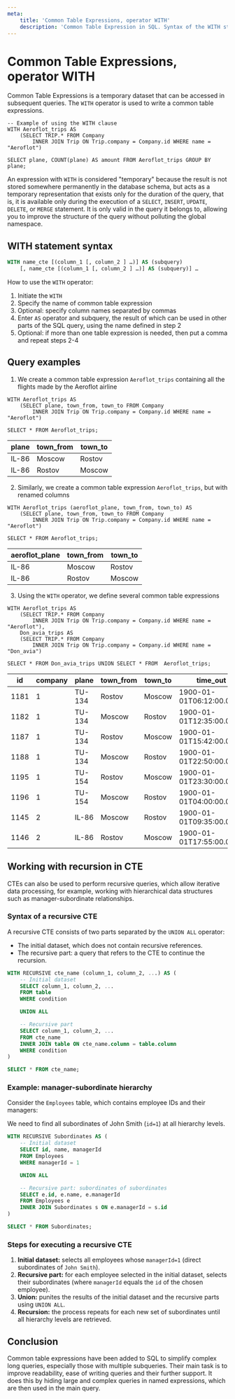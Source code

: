 ```yaml
---
meta:
    title: 'Common Table Expressions, operator WITH'
    description: 'Common Table Expression in SQL. Syntax of the WITH statement and examples of its use.'
---
```


# Common Table Expressions, operator WITH

Common Table Expressions is a temporary dataset that can be accessed in subsequent queries.
The `WITH` operator is used to write a common table expressions.

```sql-Trip-executable
-- Example of using the WITH clause
WITH Aeroflot_trips AS
    (SELECT TRIP.* FROM Company
        INNER JOIN Trip ON Trip.company = Company.id WHERE name = "Aeroflot")

SELECT plane, COUNT(plane) AS amount FROM Aeroflot_trips GROUP BY plane;
```

An expression with `WITH` is considered "temporary" because the result is not stored somewhere permanently
in the database schema, but acts as a temporary representation that exists only for the duration of the query,
that is, it is available only during the execution of a `SELECT`, `INSERT`, `UPDATE`, `DELETE`, or `MERGE` statement.
It is only valid in the query it belongs to, allowing you to improve the structure of the query without polluting the global namespace.

## WITH statement syntax

```sql
WITH name_cte [(column_1 [, column_2 ] …)] AS (subquery)
    [, name_cte [(column_1 [, column_2 ] …)] AS (subquery)] …
```

How to use the `WITH` operator:

1. Initiate the `WITH`
2. Specify the name of common table expression
3. Optional: specify column names separated by commas
4. Enter `AS` operator and subquery, the result of which can be used in other parts of the SQL query, using the name defined in step 2
5. Optional: if more than one table expression is needed, then put a comma and repeat steps 2-4

## Query examples

1. We create a common table expression `Aeroflot_trips` containing all the flights made by the Aeroflot airline

```sql-Trip-executable
WITH Aeroflot_trips AS
    (SELECT plane, town_from, town_to FROM Company
        INNER JOIN Trip ON Trip.company = Company.id WHERE name = "Aeroflot")

SELECT * FROM Aeroflot_trips;
```

| plane | town_from | town_to |
| ----- | --------- | ------- |
| IL-86 | Moscow    | Rostov  |
| IL-86 | Rostov    | Moscow  |

2. Similarly, we create a common table expression `Aeroflot_trips`, but with renamed columns

```sql-Trip-executable
WITH Aeroflot_trips (aeroflot_plane, town_from, town_to) AS
    (SELECT plane, town_from, town_to FROM Company
        INNER JOIN Trip ON Trip.company = Company.id WHERE name = "Aeroflot")

SELECT * FROM Aeroflot_trips;
```

| aeroflot_plane | town_from | town_to |
| -------------- | --------- | ------- |
| IL-86          | Moscow    | Rostov  |
| IL-86          | Rostov    | Moscow  |

3. Using the `WITH` operator, we define several common table expressions

```sql-Trip-executable
WITH Aeroflot_trips AS
    (SELECT TRIP.* FROM Company
        INNER JOIN Trip ON Trip.company = Company.id WHERE name = "Aeroflot"),
    Don_avia_trips AS
    (SELECT TRIP.* FROM Company
        INNER JOIN Trip ON Trip.company = Company.id WHERE name = "Don_avia")

SELECT * FROM Don_avia_trips UNION SELECT * FROM  Aeroflot_trips;
```

| id   | company | plane  | town_from | town_to | time_out                 | time_in                  |
| ---- | ------- | ------ | --------- | ------- | ------------------------ | ------------------------ |
| 1181 | 1       | TU-134 | Rostov    | Moscow  | 1900-01-01T06:12:00.000Z | 1900-01-01T08:01:00.000Z |
| 1182 | 1       | TU-134 | Moscow    | Rostov  | 1900-01-01T12:35:00.000Z | 1900-01-01T14:30:00.000Z |
| 1187 | 1       | TU-134 | Rostov    | Moscow  | 1900-01-01T15:42:00.000Z | 1900-01-01T17:39:00.000Z |
| 1188 | 1       | TU-134 | Moscow    | Rostov  | 1900-01-01T22:50:00.000Z | 1900-01-02T00:48:00.000Z |
| 1195 | 1       | TU-154 | Rostov    | Moscow  | 1900-01-01T23:30:00.000Z | 1900-01-02T01:11:00.000Z |
| 1196 | 1       | TU-154 | Moscow    | Rostov  | 1900-01-01T04:00:00.000Z | 1900-01-01T05:45:00.000Z |
| 1145 | 2       | IL-86  | Moscow    | Rostov  | 1900-01-01T09:35:00.000Z | 1900-01-01T11:23:00.000Z |
| 1146 | 2       | IL-86  | Rostov    | Moscow  | 1900-01-01T17:55:00.000Z | 1900-01-01T20:01:00.000Z |

## Working with recursion in CTE

CTEs can also be used to perform recursive queries, which allow iterative data processing, for example, working with hierarchical data structures such as manager-subordinate relationships.

### Syntax of a recursive CTE

A recursive CTE consists of two parts separated by the `UNION ALL` operator:

-   The initial dataset, which does not contain recursive references.
-   The recursive part: a query that refers to the CTE to continue the recursion.

```sql
WITH RECURSIVE cte_name (column_1, column_2, ...) AS (
    -- Initial dataset
    SELECT column_1, column_2, ...
    FROM table
    WHERE condition

    UNION ALL

    -- Recursive part
    SELECT column_1, column_2, ...
    FROM cte_name
    INNER JOIN table ON cte_name.column = table.column
    WHERE condition
)

SELECT * FROM cte_name;
```

### Example: manager-subordinate hierarchy

Consider the `Employees` table, which contains employee IDs and their managers:

We need to find all subordinates of John Smith (`id=1`) at all hierarchy levels.

```sql
WITH RECURSIVE Subordinates AS (
    -- Initial dataset
    SELECT id, name, managerId
    FROM Employees
    WHERE managerId = 1

    UNION ALL

    -- Recursive part: subordinates of subordinates
    SELECT e.id, e.name, e.managerId
    FROM Employees e
    INNER JOIN Subordinates s ON e.managerId = s.id
)

SELECT * FROM Subordinates;
```

### Steps for executing a recursive CTE

1. **Initial dataset:** selects all employees whose `managerId=1` (direct subordinates of `John Smith`).
2. **Recursive part:** for each employee selected in the initial dataset, selects their subordinates (where `managerId` equals the `id` of the chosen employee).
3. **Union:** рunites the results of the initial dataset and the recursive parts using `UNION ALL`.
4. **Recursion:** the process repeats for each new set of subordinates until all hierarchy levels are retrieved.

## Conclusion

Common table expressions have been added to SQL to simplify complex long queries, especially those with multiple subqueries. Their main task is to improve readability,
ease of writing queries and their further support. It does this by hiding large and complex queries in named expressions, which are then used in the main query.
